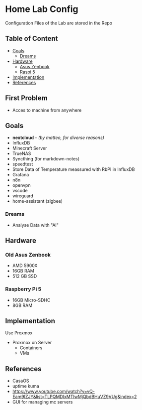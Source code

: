 # Home Lab Config
Configuration Files of the Lab are stored in the Repo

## Table of Content
- [Goals](#goals)
  - [Dreams](#dreams)
- [Hardware](#hardware)
  - [Asus Zenbook](#old-asus-zenbook)
  - [ Raspi 5](#raspberry-pi-5)
- [Implementation](#implementation)
- [References](#references)

## First Problem
- Acces to machine from anywhere

## Goals
- **nextcloud** - *(by matteo, for diverse reasons)*
- InfluxDB
- Minecraft Server
- TrueNAS
- Syncthing (for markdown-notes)
- speedtest
- Store Data of Temperature meassured with RbPI in InfluxDB
- Grafana
- n8n
- openvpn
- vscode
- wireguard
- home-assistant (zigbee)

### Dreams
- Analyse Data with "AI"

## Hardware
### Old Asus Zenbook
- AMD 5900X
- 16GB RAM
- 512 GB SSD
### Raspberry Pi 5
- 16GB Micro-SDHC
- 8GB RAM

## Implementation
Use Proxmox
- Proxmox on Server
  - Containers
  - VMs

## References
- CasaOS
- uptime kuma
- https://www.youtube.com/watch?v=vQ-Eam9IZJY&list=TLPQMDIxMTIwMjQbdBHuVZ9VUg&index=2
- GUI for managing mc servers